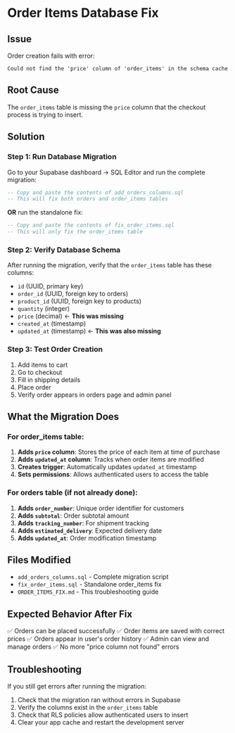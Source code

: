 # Order Items Database Fix

## Issue
Order creation fails with error:
```
Could not find the 'price' column of 'order_items' in the schema cache
```

## Root Cause
The `order_items` table is missing the `price` column that the checkout process is trying to insert.

## Solution

### Step 1: Run Database Migration
Go to your Supabase dashboard → SQL Editor and run the complete migration:

```sql
-- Copy and paste the contents of add_orders_columns.sql
-- This will fix both orders and order_items tables
```

**OR** run the standalone fix:

```sql
-- Copy and paste the contents of fix_order_items.sql
-- This will only fix the order_items table
```

### Step 2: Verify Database Schema
After running the migration, verify that the `order_items` table has these columns:
- `id` (UUID, primary key)
- `order_id` (UUID, foreign key to orders)
- `product_id` (UUID, foreign key to products)
- `quantity` (integer)
- `price` (decimal) ← **This was missing**
- `created_at` (timestamp)
- `updated_at` (timestamp) ← **This was also missing**

### Step 3: Test Order Creation
1. Add items to cart
2. Go to checkout
3. Fill in shipping details
4. Place order
5. Verify order appears in orders page and admin panel

## What the Migration Does

### For order_items table:
1. **Adds `price` column**: Stores the price of each item at time of purchase
2. **Adds `updated_at` column**: Tracks when order items are modified
3. **Creates trigger**: Automatically updates `updated_at` timestamp
4. **Sets permissions**: Allows authenticated users to access the table

### For orders table (if not already done):
1. **Adds `order_number`**: Unique order identifier for customers
2. **Adds `subtotal`**: Order subtotal amount
3. **Adds `tracking_number`**: For shipment tracking
4. **Adds `estimated_delivery`**: Expected delivery date
5. **Adds `updated_at`**: Order modification timestamp

## Files Modified
- `add_orders_columns.sql` - Complete migration script
- `fix_order_items.sql` - Standalone order_items fix
- `ORDER_ITEMS_FIX.md` - This troubleshooting guide

## Expected Behavior After Fix
✅ Orders can be placed successfully
✅ Order items are saved with correct prices
✅ Orders appear in user's order history
✅ Admin can view and manage orders
✅ No more "price column not found" errors

## Troubleshooting
If you still get errors after running the migration:
1. Check that the migration ran without errors in Supabase
2. Verify the columns exist in the `order_items` table
3. Check that RLS policies allow authenticated users to insert
4. Clear your app cache and restart the development server
